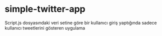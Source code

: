 # simple-twitter-app

Script.js dosyasındaki veri setine göre bir kullanıcı giriş yaptığında sadece kullanıcı tweetlerini gösteren uygulama
